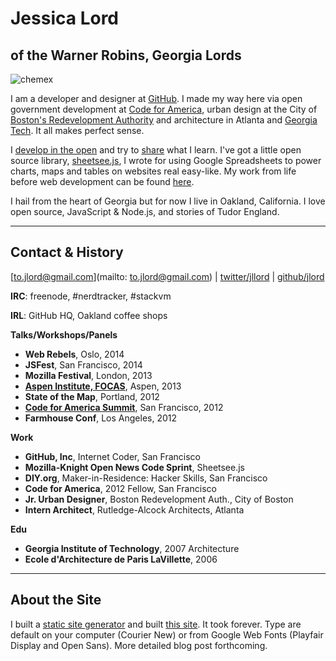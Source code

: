 # Jessica Lord
## of the Warner Robins, Georgia Lords

![chemex](assets/chemex-round.png)

I am a developer and designer at [GitHub](http://www.github.com/about). I made my way here via open government development at [Code for America](http://codeforamerica.org/), urban design at the City of [Boston's Redevelopment Authority](http://www.bostonredevelopmentauthority.org/) and architecture in Atlanta and [Georgia Tech](http://www.coa.gatech.edu/). It all makes perfect sense.

I [develop in the open](http://www.github.com/jlord) and try to [share](/blog) what I learn. I've got a little open source library, [sheetsee.js](http://jlord.github.io/sheetsee.js), I wrote for using Google Spreadsheets to power charts, maps and tables on websites real easy-like. My work from life before web development can be found [here](http://jlord.us/hello/).

I hail from the heart of Georgia but for now I live in Oakland, California. I love open source, JavaScript & Node.js, and stories of Tudor England.

---

## Contact & History

[to.jlord@gmail.com](mailto: to.jlord@gmail.com) | [twitter/jllord](http://www.twitter.com/jllord) | [github/jlord](http://www.github.com/jlord)

**IRC**: freenode, #nerdtracker, #stackvm

**IRL**: GitHub HQ, Oakland coffee shops

**Talks/Workshops/Panels**

- **Web Rebels**, Oslo, 2014
- **JSFest**, San Francisco, 2014
- **Mozilla Festival**, London, 2013
- [**Aspen Institute, FOCAS**](http://www.aspeninstitute.org/policy-work/communications-society/FOCAS2013), Aspen, 2013
- **State of the Map**, Portland, 2012
- [**Code for America Summit**](http://www.youtube.com/watch?v=Q76bKK229aM), San Francisco, 2012
- **Farmhouse Conf**, Los Angeles, 2012

**Work**

- **GitHub, Inc**, Internet Coder, San Francisco
- **Mozilla-Knight Open News Code Sprint**, Sheetsee.js
- **DIY.org**, Maker-in-Residence: Hacker Skills, San Francisco
- **Code for America**, 2012 Fellow, San Francisco
- **Jr. Urban Designer**, Boston Redevelopment Auth., City of Boston
- **Intern Architect**, Rutledge-Alcock Architects, Atlanta

**Edu**

- **Georgia Institute of Technology**, 2007 Architecture
- **Ecole d'Architecture de Paris LaVillette**, 2006

---

## About the Site

I built a [static site generator](http://www.github.com/jlord/balrog) and built [this site](http://www.github.com/jlord/jlord.github.io). It took forever. Type are default on your computer (Courier New) or from Google Web Fonts (Playfair Display and Open Sans). More detailed blog post forthcoming.
